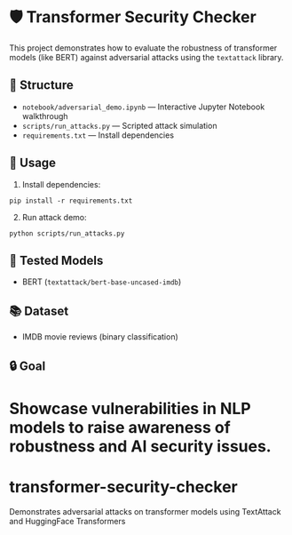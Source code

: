 
# 🛡️ Transformer Security Checker

This project demonstrates how to evaluate the robustness of transformer models (like BERT) against adversarial attacks using the `textattack` library.

## 📁 Structure

- `notebook/adversarial_demo.ipynb` — Interactive Jupyter Notebook walkthrough
- `scripts/run_attacks.py` — Scripted attack simulation
- `requirements.txt` — Install dependencies

## 🚀 Usage

1. Install dependencies:
```
pip install -r requirements.txt
```

2. Run attack demo:
```
python scripts/run_attacks.py
```

## 🧪 Tested Models
- BERT (`textattack/bert-base-uncased-imdb`)

## 📚 Dataset
- IMDB movie reviews (binary classification)

## 🔒 Goal
Showcase vulnerabilities in NLP models to raise awareness of robustness and AI security issues.
=======
# transformer-security-checker
Demonstrates adversarial attacks on transformer models using TextAttack and HuggingFace Transformers

